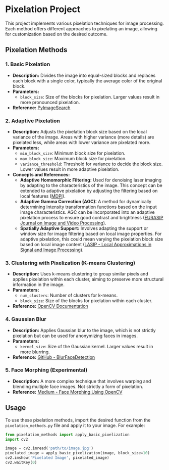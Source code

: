 # Pixelation Project

This project implements various pixelation techniques for image processing. Each method offers different approaches to pixelating an image, allowing for customization based on the desired outcome.

## Pixelation Methods

### 1. Basic Pixelation

- **Description:** Divides the image into equal-sized blocks and replaces each block with a single color, typically the average color of the original block.
- **Parameters:**
  - `block_size`: Size of the blocks for pixelation. Larger values result in more pronounced pixelation.
- **Reference:** [PyImageSearch](https://pyimagesearch.com/2020/04/06/blur-and-anonymize-faces-with-opencv-and-python/)

### 2. Adaptive Pixelation

- **Description:** Adjusts the pixelation block size based on the local variance of the image. Areas with higher variance (more details) are pixelated less, while areas with lower variance are pixelated more.
- **Parameters:**
  - `min_block_size`: Minimum block size for pixelation.
  - `max_block_size`: Maximum block size for pixelation.
  - `variance_threshold`: Threshold for variance to decide the block size. Lower values result in more adaptive pixelation.
- **Concepts and References:**
  - **Adaptive Homomorphic Filtering:** Used for denoising laser imaging by adapting to the characteristics of the image. This concept can be extended to adaptive pixelation by adjusting the filtering based on local features ([MDPI](https://www.mdpi.com/2304-6732/6/2/45)).
  - **Adaptive Gamma Correction (AGC):** A method for dynamically determining intensity transformation functions based on the input image characteristics. AGC can be incorporated into an adaptive pixelation process to ensure good contrast and brightness ([EURASIP Journal on Image and Video Processing](https://jivp-eurasipjournals.springeropen.com/articles/10.1186/s13640-019-0495-5)).
  - **Spatially Adaptive Support:** Involves adapting the support or window size for image filtering based on local image properties. For adaptive pixelation, this could mean varying the pixelation block size based on local image content ([LASIP - Local Approximations in Signal and Image Processing](https://webpages.tuni.fi/lasip/pub/Katkovnik_08_WITMSE.pdf)).

### 3. Clustering with Pixelization (K-means Clustering)

- **Description:** Uses k-means clustering to group similar pixels and applies pixelation within each cluster, aiming to preserve more structural information in the image.
- **Parameters:**
  - `num_clusters`: Number of clusters for k-means.
  - `block_size`: Size of the blocks for pixelation within each cluster.
- **Reference:** [OpenCV Documentation](https://docs.opencv.org/3.4/d1/d5c/tutorial_py_kmeans_opencv.html)

### 4. Gaussian Blur

- **Description:** Applies Gaussian blur to the image, which is not strictly pixelation but can be used for anonymizing faces in images.
- **Parameters:**
  - `kernel_size`: Size of the Gaussian kernel. Larger values result in more blurring.
- **Reference:** [GitHub - BlurFaceDetection](https://github.com/dvirk-kiner/BlurFaceDetection/blob/main/BlurFaces.py)

### 5. Face Morphing (Experimental)

- **Description:** A more complex technique that involves warping and blending multiple face images. Not strictly a form of pixelation.
- **Reference:** [Medium - Face Morphing Using OpenCV](https://medium.com/@thakuravnish2313/face-morphing-using-opencv-a-fun-experiment-with-python-81cf791fe464)

## Usage

To use these pixelation methods, import the desired function from the `pixelation_methods.py` file and apply it to your image. For example:

```python
from pixelation_methods import apply_basic_pixelization
import cv2

image = cv2.imread('path/to/image.jpg')
pixelated_image = apply_basic_pixelization(image, block_size=10)
cv2.imshow('Pixelated Image', pixelated_image)
cv2.waitKey(0)